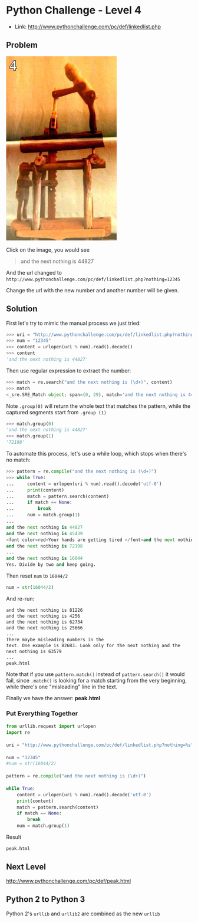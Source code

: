 # Python Challenge - Level 4

- Link: http://www.pythonchallenge.com/pc/def/linkedlist.php

## Problem


![](src/level_04/chainsaw.jpg)

Click on the image, you would see

> and the next nothing is 44827
  
And the url changed to ``http://www.pythonchallenge.com/pc/def/linkedlist.php?nothing=12345``

Change the url with the new number and another number will be given.

## Solution

First let's try to mimic the manual process we just tried:

```python
>>> uri = "http://www.pythonchallenge.com/pc/def/linkedlist.php?nothing=%s"
>>> num = "12345"
>>> content = urlopen(uri % num).read().decode()
>>> content
'and the next nothing is 44827'
```

Then use regular expression to extract the number:

```python
>>> match = re.search("and the next nothing is (\d+)", content)
>>> match
<_sre.SRE_Match object; span=(0, 29), match='and the next nothing is 44827'>
```

Note ``.group(0)`` will return the whole text that matches the pattern, while the captured segments start from ``.group
(1)`` 

```python
>>> match.group(0)
'and the next nothing is 44827'
>>> match.group(1)
'72198'
```

To automate this process, let's use a while loop, which stops when there's no match:

```python
>>> pattern = re.compile("and the next nothing is (\d+)")
>>> while True:
...     content = urlopen(uri % num).read().decode('utf-8')
...     print(content)
...     match = pattern.search(content)
...     if match == None:
...         break
...     num = match.group(1)
... 
and the next nothing is 44827
and the next nothing is 45439
<font color=red>Your hands are getting tired </font>and the next nothing is 94485
and the next nothing is 72198
...
and the next nothing is 16044
Yes. Divide by two and keep going.
```

Then reset ``num`` to ``16044/2``

```python
num = str(16044/2)
```

And re-run:

```
and the next nothing is 81226
and the next nothing is 4256
and the next nothing is 62734
and the next nothing is 25666
...
There maybe misleading numbers in the 
text. One example is 82683. Look only for the next nothing and the next nothing is 63579
...
peak.html
```

Note that if you use ``pattern.match()`` instead of ``pattern.search()`` it would fail, since ``.match()`` is looking
 for a match starting from the very beginning, while there's one "misleading" line in the text.
 
Finally we have the answer: **peak.html**

### Put Everything Together


```python
from urllib.request import urlopen
import re

uri = "http://www.pythonchallenge.com/pc/def/linkedlist.php?nothing=%s"

num = "12345"
#num = str(16044/2)

pattern = re.compile("and the next nothing is (\d+)")

while True:
    content = urlopen(uri % num).read().decode('utf-8')
    print(content)
    match = pattern.search(content)
    if match == None:
        break
    num = match.group(1)
```

Result

``` 
peak.html
```

## Next Level

http://www.pythonchallenge.com/pc/def/peak.html
 
## Python 2 to Python 3

Python 2's ``urllib`` and ``urllib2`` are combined as the new ``urllib``
